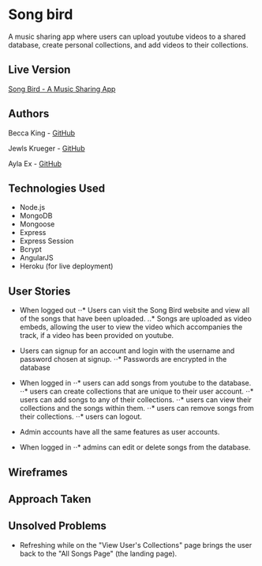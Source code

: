 # Song bird
A music sharing app where users can upload youtube videos to a shared database, create personal collections, and add videos to their collections.

## Live Version
[Song Bird - A Music Sharing App](https://songbirds.herokuapp.com/)


## Authors
Becca King - [GitHub](https://github.com/beccaking)


Jewls Krueger - [GitHub](https://github.com/jewlsrules)

Ayla Ex - [GitHub](https://github.com/aylaex)

## Technologies Used
* Node.js
* MongoDB
* Mongoose
* Express
* Express Session
* Bcrypt
* AngularJS
* Heroku (for live deployment)


## User Stories
* When logged out
⋅⋅* Users can visit the Song Bird website and view all of the songs that have been uploaded.
..* Songs are uploaded as video embeds, allowing the user to view the video which accompanies the track, if a video has been provided on youtube.

* Users can signup for an account and login with the username and password chosen at signup.
⋅⋅* Passwords are encrypted in the database
* When logged in
⋅⋅* users can add songs from youtube to the database.
⋅⋅* users can create collections that are unique to their user account.
⋅⋅* users can add songs to any of their collections.
⋅⋅* users can view their collections and the songs within them.
⋅⋅* users can remove songs from their collections.
⋅⋅* users can logout.

* Admin accounts have all the same features as user accounts.
* When logged in
⋅⋅* admins can edit or delete songs from the database.

## Wireframes

## Approach Taken

## Unsolved Problems
* Refreshing while on the "View User's Collections" page brings the user back to the "All Songs Page" (the landing page).
